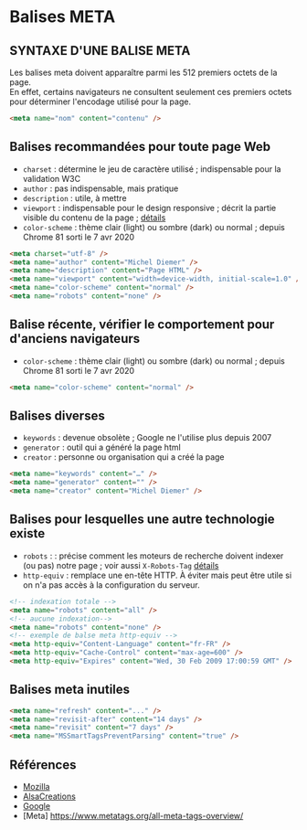 ﻿# Balises META

## SYNTAXE D'UNE BALISE META

Les balises meta doivent apparaître parmi les 512 premiers octets de la page.<br>
En effet, certains navigateurs ne consultent seulement ces premiers octets pour déterminer l'encodage utilisé pour la page.

```html
<meta name="nom" content="contenu" />
```

## Balises recommandées pour toute page Web

- `charset` : détermine le jeu de caractère utilisé ; indispensable pour la validation W3C
- `author` : pas indispensable, mais pratique
- `description` : utile, à mettre
- `viewport` : indispensable pour le design responsive ; décrit la partie visible du contenu de la page ; [détails](https://developer.mozilla.org/fr/docs/Web/HTML/Viewport_meta_tag)
- `color-scheme` : thème clair (light) ou sombre (dark) ou normal ; depuis Chrome 81 sorti le 7 avr 2020

```html
<meta charset="utf-8" />
<meta name="author" content="Michel Diemer" />
<meta name="description" content="Page HTML" />
<meta name="viewport" content="width=device-width, initial-scale=1.0" />
<meta name="color-scheme" content="normal" />
<meta name="robots" content="none" />
```

## Balise récente, vérifier le comportement pour d'anciens navigateurs

- `color-scheme` : thème clair (light) ou sombre (dark) ou normal ; depuis Chrome 81 sorti le 7 avr 2020

```html
<meta name="color-scheme" content="normal" />
```

## Balises diverses

- `keywords` : devenue obsolète ; Google ne l'utilise plus depuis 2007
- `generator` : outil qui a généré la page html
- `creator` : personne ou organisation qui a créé la page

```html
<meta name="keywords" content="…" />
<meta name="generator" content="" />
<meta name="creator" content="Michel Diemer" />
```

## Balises pour lesquelles une autre technologie existe

- `robots` : : précise comment les moteurs de recherche doivent indexer (ou pas) notre page ; voir aussi `X-Robots-Tag` [détails](https://developers.google.com/search/docs/advanced/robots/robots_meta_tag?hl=fr)
- `http-equiv` : remplace une en-tête HTTP. À éviter mais peut être utile si on n'a pas accès à la configuration du serveur.

```html
<!-- indexation totale -->
<meta name="robots" content="all" />
<!-- aucune indexation-->
<meta name="robots" content="none" />
<!-- exemple de balse meta http-equiv -->
<meta http-equiv="Content-Language" content="fr-FR" />
<meta http-equiv="Cache-Control" content="max-age=600" />
<meta http-equiv="Expires" content="Wed, 30 Feb 2009 17:00:59 GMT" />
```

## Balises meta inutiles

```html
<meta name="refresh" content="..." />
<meta name="revisit-after" content="14 days" />
<meta name="revisit" content="7 days" />
<meta name="MSSmartTagsPreventParsing" content="true" />
```

## Références

- [Mozilla](https://developer.mozilla.org/fr/docs/Web/HTML/Element/meta)
- [AlsaCreations](https://www.alsacreations.com/article/lire/628-balises-meta.html)
- [Google](https://developers.google.com/search/docs/advanced/crawling/block-indexing?hl=fr)
- [Meta] https://www.metatags.org/all-meta-tags-overview/

